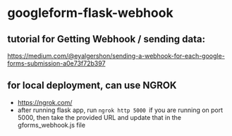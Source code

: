 # googleform-flask-webhook

## tutorial for Getting Webhook / sending data:
https://medium.com/@eyalgershon/sending-a-webhook-for-each-google-forms-submission-a0e73f72b397 

## for local deployment, can use NGROK 
- https://ngrok.com/
- after running flask app, run `ngrok http 5000 `if you are running on port 5000, then take the provided URL and update that in the gforms_webhook.js file 